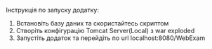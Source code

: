 Інструкція по запуску додатку:
1) Встановіть базу даних та скористайтесь скриптом
2) Створіть конфігурацію Tomcat Server(Local) з war exploded
3) Запустіть додаток та перейдіть по url localhost:8080/WebExam
